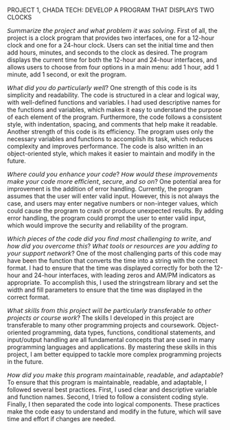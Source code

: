 PROJECT 1, CHADA TECH: DEVELOP A PROGRAM THAT DISPLAYS TWO CLOCKS

𝘚𝘶𝘮𝘮𝘢𝘳𝘪𝘻𝘦 𝘵𝘩𝘦 𝘱𝘳𝘰𝘫𝘦𝘤𝘵 𝘢𝘯𝘥 𝘸𝘩𝘢𝘵 𝘱𝘳𝘰𝘣𝘭𝘦𝘮 𝘪𝘵 𝘸𝘢𝘴 𝘴𝘰𝘭𝘷𝘪𝘯𝘨.
First of all, the project is a clock program that provides two interfaces, one for a 12-hour clock and one for a 24-hour clock. Users can set the initial time and then add hours, minutes, and seconds to the clock as desired. The program displays the current time for both the 12-hour and 24-hour interfaces, and allows users to choose from four options in a main menu: add 1 hour, add 1 minute, add 1 second, or exit the program.


𝘞𝘩𝘢𝘵 𝘥𝘪𝘥 𝘺𝘰𝘶 𝘥𝘰 𝘱𝘢𝘳𝘵𝘪𝘤𝘶𝘭𝘢𝘳𝘭𝘺 𝘸𝘦𝘭𝘭?
One strength of this code is its simplicity and readability. The code is structured in a clear and logical way, with well-defined functions and variables. I had used descriptive names for the functions and variables, which makes it easy to understand the purpose of each element of the program. Furthermore, the code follows a consistent style, with indentation, spacing, and comments that help make it readable. Another strength of this code is its efficiency. The program uses only the necessary variables and functions to accomplish its task, which reduces complexity and improves performance. The code is also written in an object-oriented style, which makes it easier to maintain and modify in the future.


𝘞𝘩𝘦𝘳𝘦 𝘤𝘰𝘶𝘭𝘥 𝘺𝘰𝘶 𝘦𝘯𝘩𝘢𝘯𝘤𝘦 𝘺𝘰𝘶𝘳 𝘤𝘰𝘥𝘦? 𝘏𝘰𝘸 𝘸𝘰𝘶𝘭𝘥 𝘵𝘩𝘦𝘴𝘦 𝘪𝘮𝘱𝘳𝘰𝘷𝘦𝘮𝘦𝘯𝘵𝘴 𝘮𝘢𝘬𝘦 𝘺𝘰𝘶𝘳 𝘤𝘰𝘥𝘦 𝘮𝘰𝘳𝘦 𝘦𝘧𝘧𝘪𝘤𝘪𝘦𝘯𝘵, 𝘴𝘦𝘤𝘶𝘳𝘦, 𝘢𝘯𝘥 𝘴𝘰 𝘰𝘯?
One potential area for improvement is the addition of error handling. Currently, the program assumes that the user will enter valid input. However, this is not always the case, and users may enter negative numbers or non-integer values, which could cause the program to crash or produce unexpected results. By adding error handling, the program could prompt the user to enter valid input, which would improve the security and reliability of the program.


𝘞𝘩𝘪𝘤𝘩 𝘱𝘪𝘦𝘤𝘦𝘴 𝘰𝘧 𝘵𝘩𝘦 𝘤𝘰𝘥𝘦 𝘥𝘪𝘥 𝘺𝘰𝘶 𝘧𝘪𝘯𝘥 𝘮𝘰𝘴𝘵 𝘤𝘩𝘢𝘭𝘭𝘦𝘯𝘨𝘪𝘯𝘨 𝘵𝘰 𝘸𝘳𝘪𝘵𝘦, 𝘢𝘯𝘥 𝘩𝘰𝘸 𝘥𝘪𝘥 𝘺𝘰𝘶 𝘰𝘷𝘦𝘳𝘤𝘰𝘮𝘦 𝘵𝘩𝘪𝘴? 𝘞𝘩𝘢𝘵 𝘵𝘰𝘰𝘭𝘴 𝘰𝘳 𝘳𝘦𝘴𝘰𝘶𝘳𝘤𝘦𝘴 𝘢𝘳𝘦 𝘺𝘰𝘶 𝘢𝘥𝘥𝘪𝘯𝘨 𝘵𝘰 𝘺𝘰𝘶𝘳 𝘴𝘶𝘱𝘱𝘰𝘳𝘵 𝘯𝘦𝘵𝘸𝘰𝘳𝘬?
One of the most challenging parts of this code may have been the function that converts the time into a string with the correct format. I had to ensure that the time was displayed correctly for both the 12-hour and 24-hour interfaces, with leading zeros and AM/PM indicators as appropriate. To accomplish this, I used the stringstream library and set the width and fill parameters to ensure that the time was displayed in the correct format.


𝘞𝘩𝘢𝘵 𝘴𝘬𝘪𝘭𝘭𝘴 𝘧𝘳𝘰𝘮 𝘵𝘩𝘪𝘴 𝘱𝘳𝘰𝘫𝘦𝘤𝘵 𝘸𝘪𝘭𝘭 𝘣𝘦 𝘱𝘢𝘳𝘵𝘪𝘤𝘶𝘭𝘢𝘳𝘭𝘺 𝘵𝘳𝘢𝘯𝘴𝘧𝘦𝘳𝘢𝘣𝘭𝘦 𝘵𝘰 𝘰𝘵𝘩𝘦𝘳 𝘱𝘳𝘰𝘫𝘦𝘤𝘵𝘴 𝘰𝘳 𝘤𝘰𝘶𝘳𝘴𝘦 𝘸𝘰𝘳𝘬?
The skills I developed in this project are transferable to many other programming projects and coursework. Object-oriented programming, data types, functions, conditional statements, and input/output handling are all fundamental concepts that are used in many programming languages and applications. By mastering these skills in this project, I am better equipped to tackle more complex programming projects in the future.


𝘏𝘰𝘸 𝘥𝘪𝘥 𝘺𝘰𝘶 𝘮𝘢𝘬𝘦 𝘵𝘩𝘪𝘴 𝘱𝘳𝘰𝘨𝘳𝘢𝘮 𝘮𝘢𝘪𝘯𝘵𝘢𝘪𝘯𝘢𝘣𝘭𝘦, 𝘳𝘦𝘢𝘥𝘢𝘣𝘭𝘦, 𝘢𝘯𝘥 𝘢𝘥𝘢𝘱𝘵𝘢𝘣𝘭𝘦?
To ensure that this program is maintainable, readable, and adaptable, I followed several best practices. First, I used clear and descriptive variable and function names. Second, I tried to follow a consistent coding style. Finally, I then separated the code into logical components. These practices make the code easy to understand and modify in the future, which will save time and effort if changes are needed.
